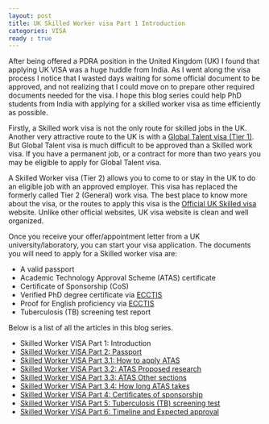 ```yaml
---
layout: post
title: UK Skilled Worker visa Part 1 Introduction
categories: VISA
ready : true
---
```


After being offered a PDRA position in the United Kingdom (UK) I found that applying 
UK VISA was a huge huddle from India. As I went along the visa process I notice that 
I wasted days waiting for some official document to be approved, and not realizing 
that I could move on to prepare other required documents needed for the visa. I hope 
this blog series could help PhD students from India with applying for a skilled worker 
visa as time efficiently as possible.

Firstly, a Skilled work visa is not the only route for skilled jobs in the UK. 
Another very attractive route to the UK is with a 
[Global Talent visa (Tier 1)](https://www.gov.uk/global-talent). But Global Talent 
visa is much difficult to be approved than a Skilled work visa. If you have a 
permanent job, or a contract for more than two years you may be eligible to apply 
for Global Talent visa.

A Skilled Worker visa (Tier 2) allows you to come to or stay in the UK to do an eligible 
job with an approved employer. This visa has replaced the formerly called Tier 2 
(General) work visa. The best place to know more about the visa, or the routes to apply 
this visa is the [Official UK Skilled visa](https://www.gov.uk/skilled-worker-visa) website. 
Unlike other official websites, UK visa website is clean and well organized.

Once you receive your offer/appointment letter from a UK university/laboratory, you 
can start your visa application. The documents you will need to apply for a Skilled 
worker visa are:

* A valid passport
* Academic Technology Approval Scheme (ATAS) certificate
* Certificate of Sponsorship (CoS)
* Verified PhD degree certificate via [ECCTIS](https://www.ecctis.com/visasandnationality)
* Proof for English proficiency via [ECCTIS](https://www.ecctis.com/visasandnationality)
* Tuberculosis (TB) screening test report

Below is a list of all the articles in this blog series. 

* Skilled Worker VISA Part 1: Introduction
* [Skilled Worker VISA Part 2: Passport](skilled-worker-p2-passport)
* [Skilled Worker VISA Part 3.1: How to apply ATAS](skilled-worker-p3-1-atas)
* [Skilled Worker VISA Part 3.2: ATAS Proposed research](skilled-worker-p3-2-atas)
* [Skilled Worker VISA Part 3.3: ATAS Other sections](skilled-worker-p3-3-atas)
* [Skilled Worker VISA Part 3.4: How long ATAS takes](skilled-worker-p3-4-atas)
* [Skilled Worker VISA Part 4: Certificates of sponsorship](skilled-worker-p4-cos)
* [Skilled Worker VISA Part 5: Tuberculosis (TB) screening test](skilled-worker-p5-tb)
* [Skilled Worker VISA Part 6: Timeline and Expected approval](skilled-worker-p6-wrap)